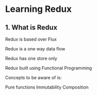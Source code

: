 # Learning Redux

## 1. What is Redux

Redux is based over Flux

Redux is a one way data flow

Redux has one store only

Redux built using Functional Programming

Concepts to be aware of is:

  Pure functions
  Immutability
  Composition
